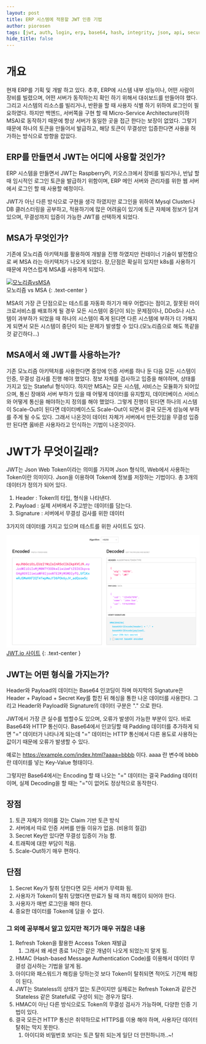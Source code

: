 ```yaml
---
layout: post
title: ERP 시스템에 적용할 JWT 인증 기법
author: piorosen
tags: [jwt, auth, login, erp, base64, hash, integrity, json, api, security, hmac, msa, k8s]
hide_title: false
---
```


# 개요
현재 ERP를 기획 및 개발 하고 있다. 추후, ERP에 시스템 내부 성능이나, 어떤 사람이 장비를 빌렸으며, 어떤 서버가 동작하는지 확인 하기 위해서 대쉬보드를 만들어야 했다. 그리고 시스템의 리소스를 빌리거나, 반환을 할 때 사용자 식별 하기 위하여 로그인이 필요하였다. 하지만 백엔드, 서버쪽을 구현 할 때 Micro-Service Architecture(이하 MSA)로 동작하기 때문에 항상 서버가 동일한 곳을 접근 한다는 보장이 없었다. 그렇기 때문에 하나의 토큰을 만들어서 발급하고, 해당 토큰이 무결성만 입증한다면 사용을 허가하는 방식으로 방향을 잡았다.

## ERP를 만들면서 JWT는 어디에 사용할 것인가?

ERP 시스템을 만들면서 JWT는 RaspberryPi, 키오스크에서 장비를 빌리거나, 반납 할 때 임시적인 로그인 토큰을 발급하기 위함이며, ERP 메인 서버와 관리자를 위한 웹 서버에서 로그인 할 때 사용할 예정이다.

JWT가 아닌 다른 방식으로 구현을 생각 하였지만 로그인을 위하여 Mysql Cluster나 DB 클러스터링을 공부하고, 적용하기에 많은 어려움이 있기에 토큰 자체에 정보가 담겨있으며, 무결성까지 입증이 가능한 JWT를 선택하게 되었다.

## MSA가 무엇인가?

기존에 모노리즘 아키텍처를 활용하여 개발을 진행 하였지만 컨테이너 기술이 발전함으로 써 MSA 라는 아키텍처가 나오게 되었다. 장,단점은 확실히 있지만 k8s를 사용하기 때문에 자연스럽게 MSA를 사용하게 되었다.

[![모노리즘vsMSA](https://kr.tmaxsoft.com/upload/imgs/xfree/2019/201907/IMG_154044.png)](https://kr.tmaxsoft.com/info/storyTView.do?seq=345)<br>모노리즘 vs MSA
{: .text-center }

MSA의 가장 큰 단점으로는 테스트를 자동화 하기가 매우 어렵다는 점이고, 잘못된 마이크로서비스를 배포하게 될 경우 모든 시스템이 중단이 되는 문제점이나, DDoS나 시스템이 과부하가 되었을 때 하나의 시스템이 죽게 된다면 다른 시스템에 부하가 더 가해지게 되면서 모든 시스템이 중단이 되는 문제가 발생할 수 있다.(모노리즘으로 해도 똑같을것 같긴하다...)

## MSA에서 왜 JWT를 사용하는가?

기존 모노리즘 아키텍처를 사용한다면 중앙에 인증 서버를 하나 둔 다음 모든 시스템이 인증, 무결성 검사를 진행 해야 했었다. 정보 자체를 검사하고 입증을 해야하며, 상태를 가지고 있는 Stateful 형식이다. 하지만 MSA는 모든 시스템, 서비스는 모듈화가 되어있으며, 통신 장애와 서버 부하가 있을 때 어떻게 데이터를 유지할지, 데이터베이스 서비스와 어떻게 통신을 해야하는지 정의를 해야 했었다. 그렇게 진행이 된다면 하나의 시스템이 Scale-Out이 된다면 데이터베이스도 Scale-Out이 되면서 결국 모든게 성능에 부하를 주게 될 수도 있다. 그래서 나온것이 데이터 자체가 서버에서 만든것임을 무결성 입증만 된다면 옳바른 사용자라고 인식하는 기법이 나온것이다.

# JWT가 무엇이길래?

JWT는 Json Web Token이라는 의미를 가지며 Json 형식의, Web에서 사용하는 Token이란 의미이다. Json을 이용하여 Token에 정보를 저장하는 기법이다. 총 3개의 데이터가 정의가 되어 있다.

1. Header : Token의 타입, 형식을 나타낸다.
2. Payload : 실제 서버에서 주고받는 데이터를 담는다.
3. Signature : 서버에서 무결성 검사를 위한 데이터

3가지의 데이터를 가지고 있으며 테스트를 위한 사이트도 있다.

[![JWT 사이트 테스트](/assets/img/post/2021-11-14-jwt.png)<br>JWT.io 사이트](https://jwt.io/)
{: .text-center }

## JWT는 어떤 형식을 가지는가?

Header와 Payload의 데이터는 Base64 인코딩이 하며 마지막의 Signature은 Header + Payload + Secret Key를 합친 뒤 해싱을 통한 나온 데이터를 사용한다. 그리고 Header와 Payload와 Signature의 데이터 구분은 "." 으로 한다.

JWT에서 가장 큰 실수를 범할수도 있으며, 오류가 발생이 가능한 부분이 있다. 바로 Base64와 HTTP 통신이다. Base64에서 인코딩할 때 Padding 데이터를 추가하게 되면 "=" 데이터가 나타나게 되는데 "=" 데이터는 HTTP 통신에서 다른 용도로 사용하는 값이기 때문에 오류가 발생할 수 있다. 

예로는 https://example.com/index.html?aaaa=bbbb 이다. aaaa 란 변수에 bbbb란 데이터를 넣는 Key-Value 형태이다.

그렇지만 Base64에서는 Encoding 할 때 나오는 "=" 데이터는 결국 Padding 데이터이며, 실제 Decoding을 할 때는 "="이 없어도 정상적으로 동작한다. 

## 장점

1. 토큰 자체가 의미를 갖는 Claim 기반 토큰 방식
2. 서버에서 따로 인증 서버를 만들 이유가 없음. (비용의 절감)
3. Secret Key만 있다면 무결성 입증이 가능 함.
4. 트래픽에 대한 부담이 적음.
5. Scale-Out하기 매우 편하다.

## 단점

1. Secret Key가 탈취 당한다면 모든 서버가 무력화 됨.
2. 사용자가 Token이 탈취 당했다면 만료가 될 때 까지 해킹이 되어야 한다.
3. 사용자가 매번 로그인을 해야 한다.
4. 중요한 데이터를 Token에 담을 수 없다.

### 그 외에 공부해서 알고 있지만 적기가 매우 귀찮은 내용

1. Refresh Token을 활용한 Access Token 재발급
   1. 그래서 왜 세션 종료 1시간! 같은 개념이 나오게 되었는지 알게 됨.
2. HMAC (Hash-based Message Authentication Code)를 이용해서 데이터 무결성 검사하는 기법을 알게 됨.
3. 아이디와 패스워드가 해킹을 당하는것 보다 Token이 탈취되면 적어도 기간제 해킹이 된다.
4. JWT는 Stateless의 상태가 없는 토큰이지만 실제로는 Refresh Token과 같은건 Stateless 같은 Stateful로 구성이 되는 경우가 많다. 
5. HMAC이 아닌 다른 방식으로도 Token의 무결성 검사가 가능하며, 다양한 인증 기법이 있다.
6. 결국 모든건 HTTP 통신은 취약하므로 HTTPS를 이용 해야 하며, 사용자단 데이터 탈취는 막지 못한다.
   1. 아이디와 비밀번호 보다는 토큰 탈취 되는게 일단 더 안전하니까..~!